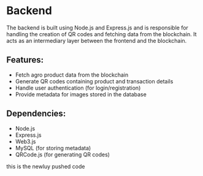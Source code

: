 # Backend

The backend is built using Node.js and Express.js and is responsible for handling the creation of QR codes and fetching data from the blockchain. It acts as an intermediary layer between the frontend and the blockchain.

## Features:
- Fetch agro product data from the blockchain
- Generate QR codes containing product and transaction details
- Handle user authentication (for login/registration)
- Provide metadata for images stored in the database

## Dependencies:
- Node.js
- Express.js
- Web3.js
- MySQL (for storing metadata)
- QRCode.js (for generating QR codes)


this is the newluy pushed code